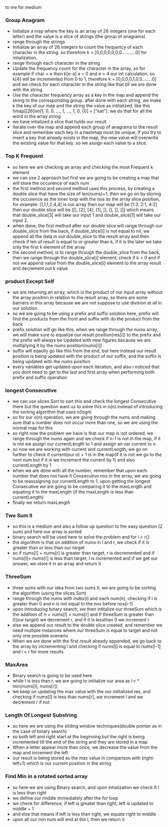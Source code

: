 to me for medium

### Group Anagram

- Initialize a map where the key is an array of 26 integers (one for each letter) and the value is a slice of strings (the group of anagrams)
- range through the strings
- Initialize an array of 26 integers to count the frequency of each character in the string. so therefore k = [0,0,0,0,0,0,0...........0] for intialization.
- range through each character in the string
- Update the frequency count for the character in the array, so for example if char = e then k[e-a] a = 0 and e = 4 our int calculation, so k[4] will be incremented from 0 to 1, therefore k = [0,0,0,0,1,0,0........0] and we check for each character in the string like that till we are done with the string
- Use the character frequency array as a key in the map and append the string to the corresponding group. after done with each string, we make k the key of our map and the string the value as intitalized. like this hmap[[26]int{1, 0, 0, ..., 1, ..., 1, 0, 0}] = ["eat"]. we do that for all the word in the array string
- we have intialized a slice that holds our result
- Iterate over the map and append each group of anagrams to the result slice and remember each key in a hashmap must be unique, if you try to insert a key that already exists in the map, the new value will overwrite the existing value for that key. so we assign each value to a slice.

### Top K Frequent

- so here we are checking an array and checking the most Frequent k element
- we can use 2 approach but first we are going to be creating a map that will store the occurence of each num
- the first method and second method uses this process, by creating a double slice that have the size of len(nums)+1, then we go on by storing the occurence as the inner loop with the nos as the array slice position, for example: [1,1,1,2,4,4] is our array then our map will be [1:3, 2:1, 4:2] then our double slice will be [[], [2], [4], [1], [], [], [], []] which means that double_slice[3] will take our input 1 and double_slice[1] will take our input 2.
- when done, the first method after our double slice will range through our double_slice from the back, if double_slice[i] is not equal to nil, we append all the data in our double_slice to the result array and then check if len of result is equal to or greater than k, if it is the later we take only the first k element of the array
- the second method, is to range through the double_slice from the back, then we range through the double_slice[i] element, check if k > 0 and if not we append value from the double_slice[i] element to the array result and decrement out k value

### product Except Self

- we are returning an array, which is the product of our input array without the array position in relation to the result array, so there are some barriers in this array because we are not suppose to use division at all in our solution.
- so we are going to be using a prefix and suffix solution here, prefix will find the products from the front and suffix with do the product from the back
- prefix solution will go like this, when we range through the nums array, we will make sure to equalize our result position(res[i]) to the prefix and the prefix will always be Updated with new figures because we are multiplying it by the nums position(nums[i])
- suffix will eqaully go like this from the end, but here instead our result position is being updated with the product of our suffix, and the suffix is being updated with the nums position
- every variables get updated upon each iteration, and also i noticed that you dont need to get to the last and first array when performing both prefix and suffix operation

### longest Consecutive

- we can use slices.Sort to sort this and check the longest Consecutive there but the question want us to solve this in o(n) instead of introducing the sorting algorithm that uses o(logn)
- so for our o(n) operation, we are going through the nums and making sure that a number does not occur more than one, so we are using the normal map for this
- so right now the problem we have is that our map is not ordered, we range through the nums again and we check if n-1 is not in the map, if it is not we assign our currentLength to 1 and assign an var current to n
- so now we are working with current and currentLength, we go on further to check if current(our n) + 1 is in the map(if it is not we go to the next num but if it is we increment the current by 1) and also currentLength by 1
- when we are done with all the number, remember that upon each number that does not have it Consecutive nos in the array, we are going to be reasssigning our currentLength to 1, upon getting the longest Consecutive we are going to be comparing it to the maxLength and equating it to the maxLength (if the maxLength is less than currentLength)
- finally we return maxLength

### Two Sum II

- so this is a medium and also a follow up question to the easy question (2 sum) and here our array is sorted
- binary search will be used here to solve the problem and for l < r{}
- the algorithm is that on addition of nums in l and r, we check if it is greater than or less than our target
- so if nums[l] + nums[r] is greater than target, r is decremented and if nums[l]+ nums[r] is less than target, l is incremented and if we get our answer, we store it in an array and return it

### ThreeSum

- three sums with our idea from two sums II, we are going to be sorting the algorithm (using the slices.Sort)
- range through the nums with index(i) and each num(n), checking if i is greater than 0 and n is not equal to the nos before nos(i-1)
- upon introducing binary search, we then intitalize our threeSum which is the addition of n + nums[l] + nums[r] and if threeSum is greater than 0(our target) we decrement r, and if it is lessthan 0 we increment l
- else we append our result to the double slice created, and remember we need multiple instances where our threeSum is equal to target and not only one possible scenario
- When we are done with the first result already appended, we go back to the array by incrementing l and checking if nums[l] is equal to nums[l-1] and l < r for more results

### MaxArea

- Binary search is going to be used here
- while l is less than r, we are going to intitalize our area as l-r \* min(nums[l], nums[r])
- we keep on updating the max value with the our intitalized res, and checking if nums[l] is less than nums[r], we increment l and we decrement r if not

### Length Of Longest Substring

- so here we are using the sliding window techniques(double pointer as in the case of binary search)
- so both left and right start at the beginning but the right is being incremented till the end of the string and they are stored in a map
- When a letter appear more than once, we decrease the value from the map and increment the left
- our result is being stored as the max value in comparison with (right-left+1) which is our current position in the string

### Find Min in a rotated sorted array

- so here we are using Binary search, and upon intialization we check if l is less than right
- we define our middle immediately after the for loop
- we check for difference, if left is greater than right, left is updated to middle + 1
- and else that means if left is less than right, we equate right to middle
- upon all our min num will end at the l, then we return it
